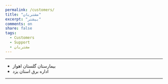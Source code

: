 ```yaml
---
permalink: /customers/
title: "مشتریان"
excerpt: "بیشتر"
comments: on
share: false
tags:
  - Customers
  - Support
  - مشتریان
---
```


-------------------------------------

  - بیمارستان گلستان اهواز
  - اداره برق استان یزد


-------------------------------------
